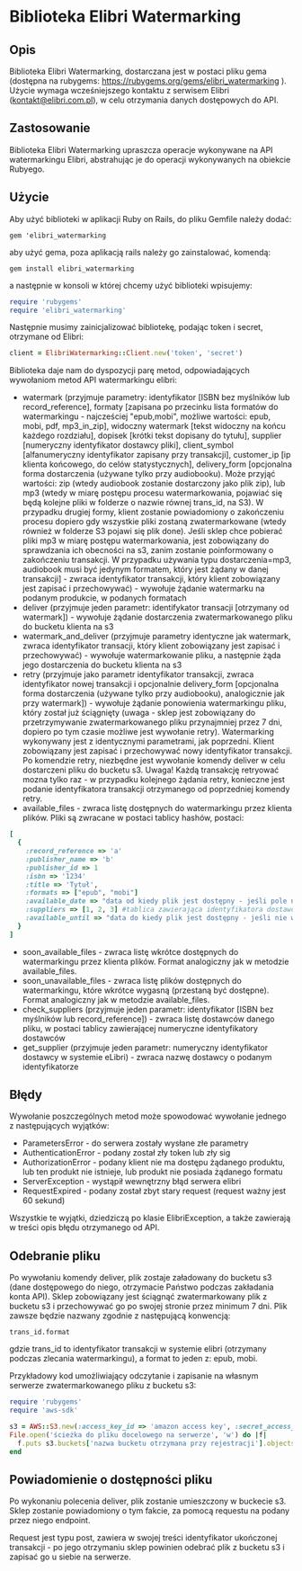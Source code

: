 # Biblioteka Elibri Watermarking

## Opis

Biblioteka Elibri Watermarking, dostarczana jest w postaci pliku gema (dostępna na rubygems: https://rubygems.org/gems/elibri_watermarking ).
Użycie wymaga wcześniejszego kontaktu z serwisem Elibri (kontakt@elibri.com.pl), w celu otrzymania danych dostępowych do API.

## Zastosowanie

Biblioteka Elibri Watermarking upraszcza operacje wykonywane na API watermarkingu Elibri, abstrahując je do operacji wykonywanych na obiekcie Rubyego.

## Użycie

Aby użyć biblioteki w aplikacji Ruby on Rails, do pliku Gemfile należy dodać:

```gem 'elibri_watermarking```

aby użyć gema, poza aplikacją rails należy go zainstalować, komendą:
 
```gem install elibri_watermarking```

a następnie w konsoli w której chcemy użyć biblioteki wpisujemy: 

```ruby
require 'rubygems'
require 'elibri_watermarking'
```

Następnie musimy zainicjalizować bibliotekę, podając token i secret, otrzymane od Elibri:
```ruby
client = ElibriWatermarking::Client.new('token', 'secret')
```

Biblioteka daje nam do dyspozycji parę metod, odpowiadających wywołaniom metod API watermarkingu elibri:

* watermark (przyjmuje parametry: identyfikator [ISBN bez myślników lub record_reference], formaty [zapisana po przecinku lista formatów do watermarkingu - najcześciej "epub,mobi", możliwe wartości:  epub, mobi, pdf, mp3_in_zip], widoczny watermark [tekst widoczny na końcu każdego rozdziału], dopisek [krótki tekst dopisany do tytułu], supplier [numeryczny identyfikator dostawcy pliki], client_symbol [alfanumeryczny identyfikator zapisany przy transakcji], customer_ip [ip klienta końcowego, do celów statystycznych], delivery_form [opcjonalna forma dostarczenia (używane tylko przy audiobooku). Może przyjąć wartości: zip (wtedy audiobook zostanie dostarczony jako plik zip), lub mp3 (wtedy w miarę postępu procesu watermarkowania, pojawiać się będą kolejne pliki w folderze o nazwie równej trans_id, na S3). W przypadku drugiej formy, klient zostanie powiadomiony o zakończeniu procesu dopiero gdy wszystkie pliki zostaną zwatermarkowane (wtedy również w folderze S3 pojawi się plik done). Jeśli sklep chce pobierać pliki mp3 w miarę postępu watermarkowania, jest zobowiązany do sprawdzania ich obecności na s3, zanim zostanie poinformowany o zakończeniu transakcji. W przypadku używania typu dostarczenia=mp3, audiobook musi być jedynym formatem, który jest żądany w danej transakcji] - zwraca identyfikator transakcji, który klient zobowiązany jest zapisać i przechowywać) - wywołuje żądanie watermarku na podanym produkcie, w podanych formatach
* deliver (przyjmuje jeden parametr: identifykator transacji [otrzymany od watermark]) - wywołuje żądanie dostarczenia zwatermarkowanego pliku do bucketu klienta na s3
* watermark_and_deliver (przyjmuje parametry identyczne jak watermark, zwraca identyfikator transacji, który klient zobowiązany jest zapisać i przechowywać) - wywołuje watermarkowanie pliku, a następnie żąda jego dostarczenia do bucketu klienta na s3
* retry (przyjmuje jako parametr identyfikator transakcji, zwraca identyfikator nowej transakcji i opcjonalnie delivery_form [opcjonalna forma dostarczenia (używane tylko przy audiobooku), analogicznie jak przy watermark]) - wywołuje żądanie ponowienia watermarkingu pliku, który został już ściągnięty (uwaga - sklep jest zobowiązany do przetrzymywanie zwatermarkowanego pliku przynajmniej przez 7 dni, dopiero po tym czasie możliwe jest wywołanie retry). Watermarking wykonywany jest z identycznymi parametrami, jak poprzedni. Klient zobowiązany jest zapisać i przechowywać nowy identyfikator transakcji. Po komendzie retry, niezbędne jest wywołanie komendy deliver w celu dostarczeni pliku do bucketu s3. Uwaga! Każdą transakcję retryować mozna tylko raz - w przypadku kolejnego żądania retry, konieczne jest podanie identyfikatora transakcji otrzymanego od poprzedniej komendy retry.
* available_files - zwraca listę dostępnych do watermarkingu przez klienta plików. Pliki są zwracane w postaci tablicy hashów, postaci:
```ruby
[
  {
    :record_reference => 'a'
    :publisher_name => 'b'
    :publisher_id => 1
    :isbn => '1234'
    :title => 'Tytuł',
    :formats => ["epub", "mobi"]
    :available_date => "data od kiedy plik jest dostępny - jeśli pole nie występuje, znaczy to, że plik jest dostępny"
    :suppliers => [1, 2, 3] #tablica zawierająca identyfikatora dostawców, mogących dostarczyć plik dla danego klienta
    :available_until => "data do kiedy plik jest dostępny - jeśli nie występuje, znaczy to, że plik nie jest wygasający"
  }
]
```
* soon_available_files - zwraca listę wkrótce dostępnych do watermarkingu przez klienta plików. Format analogiczny jak w metodzie available_files.
* soon_unavailable_files - zwraca listę plików dostępnych do watermarkingu, które wkrótce wygasną (przestaną być dostępne). Format analogiczny jak w metodzie available_files.
* check_suppliers (przyjmuje jeden parametr: identyfikator [ISBN bez myślników lub record_reference]) - zwraca listę dostawców danego pliku, w postaci tablicy zawierającej numeryczne identyfikatory dostawców
* get_supplier (przyjmuje jeden parametr: numeryczny identyfikator dostawcy w systemie eLibri) - zwraca nazwę dostawcy o podanym identyfikatorze

## Błędy

Wywołanie poszczególnych metod może spowodować wywołanie jednego z następujących wyjątków:

* ParametersError - do serwera zostały wysłane złe parametry
* AuthenticationError - podany został zły token lub zły sig
* AuthorizationError - podany klient nie ma dostępu żądanego produktu, lub ten produkt nie istnieje, lub produkt nie posiada żądanego formatu
* ServerException - wystąpił wewnętrzny błąd serwera elibri
* RequestExpired - podany został zbyt stary request (request ważny jest 60 sekund)

Wszystkie te wyjątki, dziedziczą po klasie ElibriException, a także zawierają w treści opis błędu otrzymanego od API.

## Odebranie pliku

Po wywołaniu komendy deliver, plik zostaje załadowany do bucketu s3 (dane dostępowego do niego, otrzymacie Państwo podczas zakładania konta API). Sklep zobowiązany jest ściągnąć zwatermarkowany plik z bucketu s3 i przechowywać go po swojej stronie przez minimum 7 dni.
Plik zawsze będzie nazwany zgodnie z następującą konwencją:

```
trans_id.format
```

gdzie trans_id to identyfikator transakcji w systemie elibri (otrzymany podczas zlecania watermarkingu), a format to jeden z: epub, mobi.


Przykładowy kod umożliwiający odczytanie i zapisanie na własnym serwerze zwatermarkowanego pliku z bucketu s3:
```ruby
require 'rubygems'
require 'aws-sdk'

s3 = AWS::S3.new(:access_key_id => 'amazon access key', :secret_access_key => 'amazon secret key')
File.open('ścieżka do pliku docelowego na serwerze', 'w') do |f|
  f.puts s3.buckets['nazwa bucketu otrzymana przy rejestracji'].objects["identyfikator transacji.żądany format"].read
end
```

## Powiadomienie o dostępności pliku

Po wykonaniu polecenia deliver, plik zostanie umieszczony w buckecie s3. Sklep zostanie powiadomiony o tym fakcie, za pomocą requestu na podany przez niego endpoint.

Request jest typu post, zawiera w swojej treści identyfikator ukończonej transakcji - po jego otrzymaniu sklep powinien odebrać plik z bucketu s3 i zapisać go u siebie na serwerze.